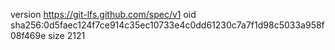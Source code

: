 version https://git-lfs.github.com/spec/v1
oid sha256:0d5faec124f7ce914c35ec10733e4c0dd61230c7a7f1d98c5033a958f08f469e
size 2121
